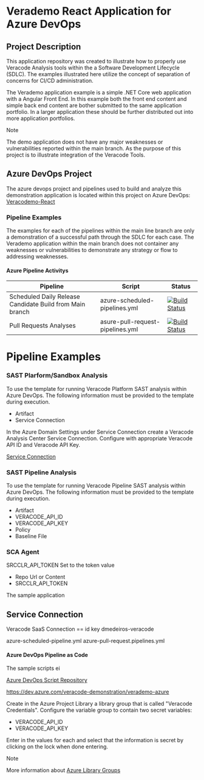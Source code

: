 # Verademo React Application for Azure DevOps

## Project Description

This application repository was created to illustrate how to properly use Veracode Analysis tools within the a Software Development Lifecycle (SDLC). The examples illustrated here utilize the concept of separation of concerns for CI/CD administration.

The Verademo application example is a simple .NET Core web application with a Angular Front End. In this example both the front end content and simple back end content are bother submitted to the same application portfolio. In a larger application these should be further distributed out into more application portfolios.

>[!NOTE]
>The demo application does not have any major weaknesses or vulnerabilities reported within the main branch. As the purpose of this project is to illustrate integration of the Veracode Tools.

## Azure DevOps Project
The azure devops project and pipelines used to build and analyze this demonstration application is located within this project on Azure DevOps: [Veracodemo-React](https://dev.azure.com/veracode-demonstration/verademo-react)

### Pipeline Examples
The examples for each of the pipelines within the main line branch are only a demonstration of a successful path through the SDLC for each case. The Verademo application within the main branch does not container any weaknesses or vulnerabilities to demonstrate any strategy or flow to addressing weaknesses.

#### Azure Pipeline Activitys
Pipeline | Script | Status
------ | ------   |----
Scheduled Daily Release Candidate Build from Main branch| azure-scheduled-pipelines.yml | [![Build Status](https://dev.azure.com/veracode-demonstration/verademo-react/_apis/build/status/Scheduled%20Daily%20Release%20Candidate%20Build%20from%20Main%20branch?repoName=dmedeiros-veracode%2Fverademo-react&branchName=main)](https://dev.azure.com/veracode-demonstration/verademo-react/_build/latest?definitionId=30&repoName=dmedeiros-veracode%2Fverademo-react&branchName=main)
Pull Requests Analyses |asure-pull-request-pipelines.yml|[![Build Status](https://dev.azure.com/veracode-demonstration/verademo-react/_apis/build/status/Pull-Request%20for%20Verademo-React?repoName=dmedeiros-veracode%2Fverademo-react&branchName=main)](https://dev.azure.com/veracode-demonstration/verademo-react/_build/latest?definitionId=29&repoName=dmedeiros-veracode%2Fverademo-react&branchName=main)
# Pipeline Examples

### SAST Plarform/Sandbox Analysis
To use the template for running Veracode Platform SAST analysis within Azure DevOps. The following information must be provided to the template during execution.
 - Artifact
 - Service Connection


In the Azure Domain Settings under Service Connection create a Veracode Analysis Center Service Connection. Configure with appropriate Veracode API ID and Veracode API Key.

[Service Connection](https://docs.veracode.com/r/Create_a_Service_Connection_in_Azure_DevOps)




### SAST Pipeline Analysis
To use the template for running Veracode Pipeline SAST analysis within Azure DevOps. The following information must be provided to the template during execution.
 - Artifact
 - VERACODE_API_ID
 - VERACODE_API_KEY
 - Policy
 - Baseline File


### SCA Agent
SRCCLR_API_TOKEN Set to the token value

 - Repo Url or Content
 - SRCCLR_API_TOKEN
  

The sample application

## Service Connection

Veracode SaaS Connection == id key
dmedeiros-veracode

azure-scheduled-pipeline.yml
azure-pull-request.pipelines.yml

#### Azure DevOps Pipeline as Code

The sample scripts ei

[Azure DevOps Script Repository](https://github.com/dmedeiros-veracode/devops-scripts-azure-devops.git)


https://dev.azure.com/veracode-demonstration/verademo-azure


Create in the Azure Project Library a library group that is called "Veracode Credentials". Configure the variable group to contain two secret variables:
- VERACODE_API_ID
- VERACODE_API_KEY

Enter in the values for each and select that the information is secret by clicking on the lock when done entering.

>[!NOTE] 
>More information about [Azure Library Groups](https://learn.microsoft.com/en-us/azure/devops/pipelines/library/?view=azure-devops)
